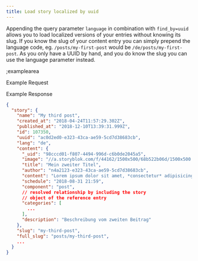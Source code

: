 ```yaml
---
title: Load story localized by uuid
---
```


Appending the query parameter `language` in combination with `find_by=uuid` allows you to load localized versions of your entries without knowing its slug. If you know the slug of your content entry you can simply prepend the language code, eg. `/posts/my-first-post` would be `/de/posts/my-first-post`. As you only have a UUID by hand, and you do know the slug you can use the language parameter instead.

;examplearea

Example Request

<RequestExample url="https://api.storyblok.com/v2/cdn/stories/ac0d2ed0-e323-43ca-ae59-5cd7d38683cb?token=ask9soUkv02QqbZgmZdeDAtt&find_by=uuid&language=de"></RequestExample>

Example Response

```json
{  
  "story": {
    "name": "My third post",
    "created_at": "2018-04-24T11:57:29.302Z",
    "published_at": "2018-12-10T13:39:31.999Z",
    "id": 107350,
    "uuid": "ac0d2ed0-e323-43ca-ae59-5cd7d38683cb",
    "lang": "de",
    "content": {
      "_uid": "98cccd01-f807-4494-996d-c6b0de2045a5",
      "image": "//a.storyblok.com/f/44162/1500x500/68b522b06d/1500x500.jpeg",
      "title": "Mein zweiter Titel",
      "author": "n4a2123-e323-43ca-ae59-5cd7d38683cb",
      "content": "Lorem ipsum dolor sit amet, *consectetur* adipisicing elit, sed do eiusmod\ntempor incididunt ut **labore et dolore magna aliqua**.",
      "schedule": "2018-08-31 21:59",
      "component": "post",
      // resolved relationship by including the story 
      // object of the reference entry
      "categories": [
        ...
      ],
      "description": "Beschreibung vom zweiten Beitrag"
    },
    "slug": "my-third-post",
    "full_slug": "posts/my-third-post",
    ...
  }
}
```
